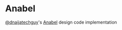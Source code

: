 # Anabel
[@dnaijatechguy](https://twitter.com/dnaijatechguy)'s [Anabel](https://twitter.com/dnaijatechguy/status/1643689451766308865?s=20) design code implementation
